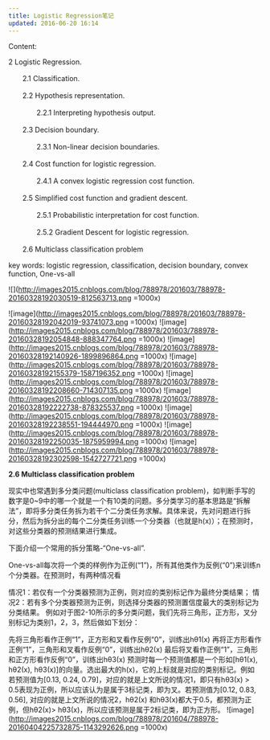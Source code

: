 ```yaml
---
title: Logistic Regression笔记
updated: 2016-06-20 16:14
---
```

Content:

2 Logistic Regression. 

　　2.1 Classification. 

　　2.2 Hypothesis representation. 

　　　　2.2.1 Interpreting hypothesis output. 

　　2.3 Decision boundary. 

　　　　2.3.1 Non-linear decision boundaries. 

　　2.4 Cost function for logistic regression. 

　　　　2.4.1 A convex logistic regression cost function. 

　　2.5 Simplified cost function and gradient descent. 

　　　　2.5.1 Probabilistic interpretation for cost function. 

　　　　2.5.2 Gradient Descent for logistic regression. 

　　2.6 Multiclass classification problem

key words: logistic regression, classification, decision boundary, convex function, One-vs-all


![](http://images2015.cnblogs.com/blog/788978/201603/788978-20160328192030519-812563713.png =1000x)

![image](http://images2015.cnblogs.com/blog/788978/201603/788978-20160328192042019-93741073.png =1000x)
![image](http://images2015.cnblogs.com/blog/788978/201603/788978-20160328192054848-888347764.png =1000x)
![image](http://images2015.cnblogs.com/blog/788978/201603/788978-20160328192140926-1899896864.png =1000x)
![image](http://images2015.cnblogs.com/blog/788978/201603/788978-20160328192155379-1587196352.png =1000x)
![image](http://images2015.cnblogs.com/blog/788978/201603/788978-20160328192208660-714307135.png =1000x)
![image](http://images2015.cnblogs.com/blog/788978/201603/788978-20160328192222738-878325537.png =1000x)
![image](http://images2015.cnblogs.com/blog/788978/201603/788978-20160328192238551-194444970.png =1000x)
![image](http://images2015.cnblogs.com/blog/788978/201603/788978-20160328192250035-1875959994.png =1000x)
![image](http://images2015.cnblogs.com/blog/788978/201603/788978-20160328192302598-1542727721.png =1000x)

**2.6 Multiclass classification problem**

现实中也常遇到多分类问题(multiclass classification problem)，如判断手写的数字是0~9中的哪一个就是一个有10类的问题。多分类学习的基本思路是“拆解法”，即将多分类任务拆为若干个二分类任务求解。具体来说，先对问题进行拆分，然后为拆分出的每个二分类任务训练一个分类器（也就是h(x)）；在预测时，对这些分类器的预测结果进行集成。

下面介绍一个常用的拆分策略-“One-vs-all”.

One-vs-all每次将一个类的样例作为正例(“1”)，所有其他类作为反例(“0”)来训练n个分类器。在预测时，有两种情况看

情况1：若仅有一个分类器预测为正例，则对应的类别标记作为最终分类结果；
情况2：若有多个分类器预测为正例，则选择分类器的预测置信度最大的类别标记为分类结果。
例如对于图2-10所示的多分类问题，我们先将三角形，正方形，叉分别标记为类别1，2，3，然后做如下划分：

先将三角形看作正例“1”，正方形和叉看作反例“0”，训练出hθ1(x)
再将正方形看作正例“1”，三角形和叉看作反例“0”，训练出hθ2(x)
最后将叉看作正例“1”，三角形和正方形看作反例“0”，训练出hθ3(x)
预测时每一个预测值都是一个形如[hθ1(x), hθ2(x), hθ3(x)]的向量。选出最大的h(x)，它的上标就是对应的类别标记。例如若预测值为[0.13, 0.24, 0.79]，对应的就是上文所说的情况1，即只有hθ3(x) > 0.5表现为正例，所以应该认为是属于3标记类，即为叉。若预测值为[0.12, 0.83, 0.56], 对应的就是上文所说的情况2，hθ2(x) 和hθ3(x)都大于0.5，都预测为正例，但hθ2(x)> hθ3(x)，所以应该预测是属于2标记类，即为正方形。
![image](http://images2015.cnblogs.com/blog/788978/201604/788978-20160404225732875-1143292626.png =1000x)


